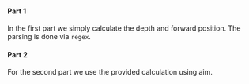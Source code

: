 #### Part 1

In the first part we simply calculate the depth and forward position. The parsing is done via `regex`.

#### Part 2

For the second part we use the provided calculation using aim.

